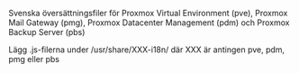 Svenska översättningsfiler för Proxmox Virtual Environment (pve), Proxmox Mail Gateway (pmg), Proxmox Datacenter Management (pdm) och Proxmox Backup Server (pbs)


Lägg .js-filerna under /usr/share/XXX-i18n/ där XXX är antingen pve, pdm, pmg eller pbs


